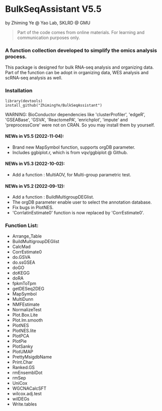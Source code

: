 # BulkSeqAssistant V5.5  
by Zhiming Ye @ Yao Lab, SKLRD @ GMU
  
> Part of the code comes from online materials. For learning and communication purposes only.  
### A function collection developed to simplify the omics analysis process.
This package is designed for bulk RNA-seq analysis and organizing data.  
Part of the function can be adopt in organizing data, WES analysis and scRNA-seq analysis as well.  
### Installation
```
library(devtools)
install_github("ZhimingYe/BulkSeqAssistant")
```
WARNING: BioConductor dependencies like 'clusterProfiler', 'edgeR', 'GSEABase', 'GSVA', 'ReactomePA', 'enrichplot', 'impute' and 'preprocessCore' were not on CRAN. So you may install them by yourself.  
#### NEWs in V5.5 (2022-11-04):  
- Brand new MapSymbol function, supports orgDB parameter.  
- Includes ggbiplot.r, which is from vqv/ggbiplot @ Github.  
#### NEWs in V5.3 (2022-10-02):  
- Add a function : MultiAOV, for Multi-group parametric test.  
#### NEWs in V5.2 (2022-09-12):  
- Add a function : BuildMultigroupDEGlist.  
- The orgDB parameter enable user to select the annotation database.  
- Fix bugs in PlotNES.  
- 'CorrlatinEstimate0' function is now replaced by 'CorrEstimate0'.  

### Function List: 
* Arrange_Table
* BuildMultigroupDEGlist
* CalcMad
* CorrEstimate0
* do.GSVA
* do.ssGSEA
* doGO
* doKEGG
* doRA
* fpkmToTpm
* getDESeq2DEG
* MapSymbol
* MultiDunn
* NMFEstimate
* NormalizeTest
* Plot.Box.Lite
* Plot.lm.smooth
* PlotNES
* PlotNES.lite
* PlotPCA
* PlotPie
* PlotSanky
* PlotUMAP
* PrettyMsigdbName
* Print.Char
* Ranked.GS
* rmEnsemblDot
* rmSep
* UniCox
* WGCNACalcSFT
* wilcox.adj.test
* wilDEGs
* Write.tables
